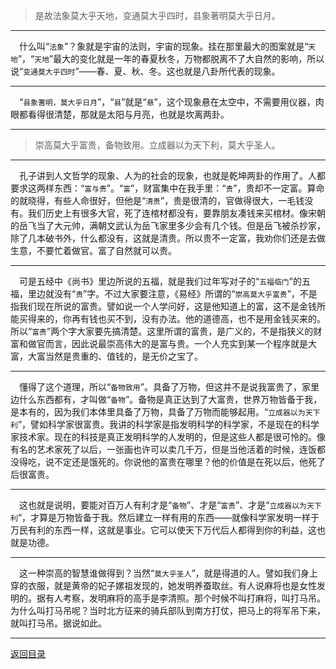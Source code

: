 > 是故法象莫大乎天地，变通莫大乎四时，县象著明莫大乎日月。
___
&emsp;什么叫“``法象``”？象就是宇宙的法则，宇宙的现象。挂在那里最大的图案就是“``天地``”，“``天地``”最大的变化就是一年的春夏秋冬，万物都脱离不了大自然的影响，所以说“``变通莫大乎四时``”——春、夏、秋、冬。这也就是八卦所代表的现象。
___
&emsp;“``县象蓍明，莫大乎日月``”，“``县``”就是“``悬``”，这个现象悬在太空中，不需要用仪器，肉眼都看得很清楚，那就是太阳与月亮，也就是坎离两卦。
___
> 崇高莫大乎富贵，备物致用。立成器以为天下利，莫大乎圣人。
___
&emsp;孔子讲到人文哲学的现象、人为的社会的现象，也就是乾坤两卦的作用了。人都要求这两样东西：“``富与贵``”。“``富``”，财富集中在我手里：“``贵``”，贵却不一定富。算命的就晓得，有些人命很好，但他是“``清贵``”，贵是很清的，官做得很大，一毛钱没有。我们历史上有很多大官，死了连棺材都没有，要靠朋友凑钱来买棺材。像宋朝的岳飞当了大元帅，满朝文武认为岳飞家里多少会有几个钱。但是岳飞被杀抄家，除了几本破书外，什么都没有，这就是清贵。所以贵不一定富，我劝你们还是去做生意，不要忙着做官。富了自然就可以贵。
___
&emsp;可是五经中《尚书》里边所说的五福，就是我们过年写对子的“``五福临门``”的五福，里边就没有“``贵``”字。不过大家要注意，《易经》所谓的“``崇高莫大乎富贵``”，不是指我们现在所说的富贵。譬如说一个人学问好，这是他知道上的富，这不是金钱所能买得来的，你再有钱也买不到，没有办法。他的道德高，也不是用金钱买来的。所以“``富贵``”两个字大家要先搞清楚。这里所谓的富贵，是广义的，不是指狭义的财富和做官而言，因此说最崇高伟大的是富与贵。一个人充实到某一个程序就是大富，大富当然是贵重的、值钱的，是无价之宝了。
___
&emsp;懂得了这个道理，所以“``备物致用``”。具备了万物，但这并不是说我富贵了，家里边什么东西都有，才叫做“``备物``”。备物是真正达到了大富贵，世界万物皆备于我，是本有的，因为我们本体里具备了万物，具备了万物而能够起用。“``立成器以为天下利``”，譬如科学家很富贵。我讲的科学家是指发明科学的科学家，不是现在的科学家技术家。现在的科技是真正发明科学的人发明的，但是这些人都是很可怜的。像有名的艺术家死了以后，一张画也许可以卖几千万，但是当他活着的时候，连饭都没得吃，说不定还是饿死的。你说他的富贵在哪里？他的价值是在死以后，他死了后很富贵。
___
&emsp;这也就是说明，要能对百万人有利才是“``备物``”、才是“``富贵``”、才是“``立成器以为天下利``”，才算是万物皆备于我。然后建立一样有用的东西——就像科学家发明一样于万民有利的东西一样，这就是事业。它可以使天下万代后人都得到你的利益，这也就是功德。
___
&emsp;这一种崇高的智慧谁做得到？当然“``莫大乎圣人``”，就是得道的人。譬如我们身上穿的衣服，就是黄帝的妃子嫘祖发现的，她发明养蚕取丝。有人说麻将也是女性发明的。据有人考察，发明麻将的高手是李清照。那个时候不叫打麻将，叫打马吊。为什么叫打马吊呢？当时北方征来的骑兵部队到南方打仗，把马上的将军吊下来，就叫打马吊。据说如此。
___
[返回目录](../../../master/README.md#目录)
